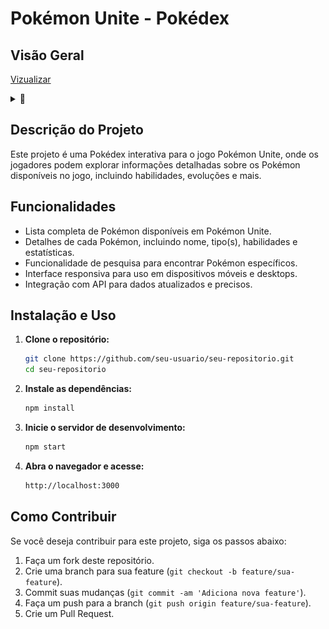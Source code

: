 # Pokémon Unite - Pokédex

## Visão Geral

 [Vizualizar](https://pokemon-unite-eduzz.vercel.app/)
<details>
  <summary>📸</summary>
  
  ![Screen](screenshot.PNG)

</details>

## Descrição do Projeto

Este projeto é uma Pokédex interativa para o jogo Pokémon Unite, onde os jogadores podem explorar informações detalhadas sobre os Pokémon disponíveis no jogo, incluindo habilidades, evoluções e mais.

## Funcionalidades

- Lista completa de Pokémon disponíveis em Pokémon Unite.
- Detalhes de cada Pokémon, incluindo nome, tipo(s), habilidades e estatísticas.
- Funcionalidade de pesquisa para encontrar Pokémon específicos.
- Interface responsiva para uso em dispositivos móveis e desktops.
- Integração com API para dados atualizados e precisos.

## Instalação e Uso

1. **Clone o repositório:**

   ```bash
   git clone https://github.com/seu-usuario/seu-repositorio.git
   cd seu-repositorio

2. **Instale as dependências:**

   ```bash
   npm install

3. **Inicie o servidor de desenvolvimento:**

   ```bash
   npm start
   
4. **Abra o navegador e acesse:**

   ```bash
   http://localhost:3000


## Como Contribuir

Se você deseja contribuir para este projeto, siga os passos abaixo:

1. Faça um fork deste repositório.
2. Crie uma branch para sua feature (`git checkout -b feature/sua-feature`).
3. Commit suas mudanças (`git commit -am 'Adiciona nova feature'`).
4. Faça um push para a branch (`git push origin feature/sua-feature`).
5. Crie um Pull Request.


